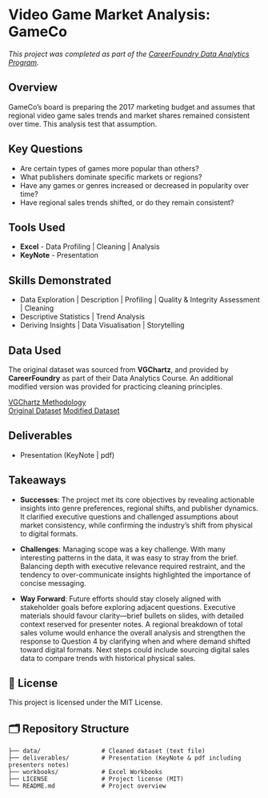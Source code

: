 # Video Game Market Analysis: GameCo

*This project was completed as part of the [CareerFoundry Data Analytics Program](https://careerfoundry.com/en/courses/become-a-data-analyst/).*

## Overview

GameCo’s board is preparing the 2017 marketing budget and assumes that regional video game sales trends and market shares remained consistent over time. This analysis test that assumption.

## Key Questions
- Are certain types of games more popular than others?
- What publishers dominate specific markets or regions?
- Have any games or genres increased or decreased in popularity over time?
- Have regional sales trends shifted, or do they remain consistent?

## Tools Used 

- **Excel** - Data Profiling | Cleaning | Analysis
- **KeyNote** - Presentation

## Skills Demonstrated

- Data Exploration | Description | Profiling | Quality & Integrity Assessment | Cleaning
- Descriptive Statistics | Trend Analysis
- Deriving Insights | Data Visualisation | Storytelling

## Data Used
The original dataset was sourced from **VGChartz**, and provided by **CareerFoundry** as part of their Data Analytics Course. An additional modified version was provided for practicing cleaning principles. 

[VGChartz Methodology](http://www.vgchartz.com/methodology.php)   
[Original Dataset](https://images.careerfoundry.com/public/courses/intro-to-data/E1/vgsales.xlsx)      [Modified Dataset](https://coach-courses-us.s3.amazonaws.com/public/courses/intro-to-data/E4/vgsales_dirty.xlsx)  


## Deliverables
- Presentation (KeyNote | pdf)

## Takeaways
- **Successes**: The project met its core objectives by revealing actionable insights into genre preferences, regional shifts, and publisher dynamics. It clarified executive questions and challenged assumptions about market consistency, while confirming the industry’s shift from physical to digital formats.

- **Challenges**: Managing scope was a key challenge. With many interesting patterns in the data, it was easy to stray from the brief. Balancing depth with executive relevance required restraint, and the tendency to over-communicate insights highlighted the importance of concise messaging.

- **Way Forward**: Future efforts should stay closely aligned with stakeholder goals before exploring adjacent questions. Executive materials should favour clarity—brief bullets on slides, with detailed context reserved for presenter notes.
A regional breakdown of total sales volume would enhance the overall analysis and strengthen the response to Question 4 by clarifying when and where demand shifted toward digital formats.
Next steps could include sourcing digital sales data to compare trends with historical physical sales. 


## 📄 License
This project is licensed under the MIT License.


## 🗂 Repository Structure

```text
├── data/                 # Cleaned dataset (text file)
├── deliverables/         # Presentation (KeyNote & pdf including presenters notes)
├── workbooks/            # Excel Workbooks
├── LICENSE               # Project license (MIT)
└── README.md             # Project overview